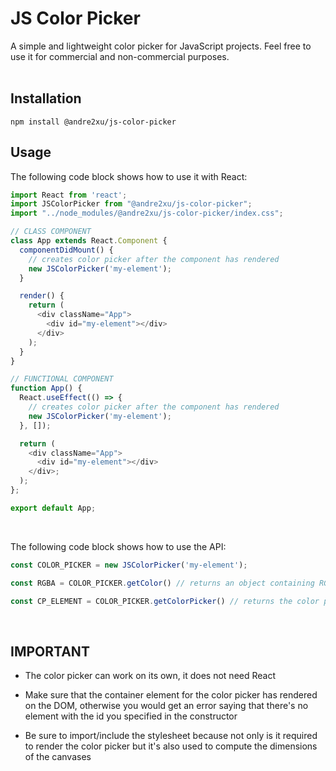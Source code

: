 # JS Color Picker
A simple and lightweight color picker for JavaScript projects. Feel free to use it for commercial and non-commercial purposes.<br><br>

## Installation
```
npm install @andre2xu/js-color-picker
```

## Usage
The following code block shows how to use it with React:

```JavaScript
import React from 'react';
import JSColorPicker from "@andre2xu/js-color-picker";
import "../node_modules/@andre2xu/js-color-picker/index.css";

// CLASS COMPONENT
class App extends React.Component {
  componentDidMount() {
    // creates color picker after the component has rendered
    new JSColorPicker('my-element');
  }

  render() {
    return (
      <div className="App">
        <div id="my-element"></div>
      </div>
    );
  }
}

// FUNCTIONAL COMPONENT
function App() {
  React.useEffect(() => {
    // creates color picker after the component has rendered
    new JSColorPicker('my-element');
  }, []);

  return (
    <div className="App">
      <div id="my-element"></div>
    </div>;
  );
};

export default App;
```
<br>

The following code block shows how to use the API:

```JavaScript
const COLOR_PICKER = new JSColorPicker('my-element');

const RGBA = COLOR_PICKER.getColor() // returns an object containing RGBA data

const CP_ELEMENT = COLOR_PICKER.getColorPicker() // returns the color picker's element (use this if you want to add your own CSS or overwrite the existing ones)
```

<br>

## IMPORTANT
- The color picker can work on its own, it does not need React

- Make sure that the container element for the color picker has rendered on the DOM, otherwise you would get an error saying that there's no element with the id you specified in the constructor

- Be sure to import/include the stylesheet because not only is it required to render the color picker but it's also used to compute the dimensions of the canvases
